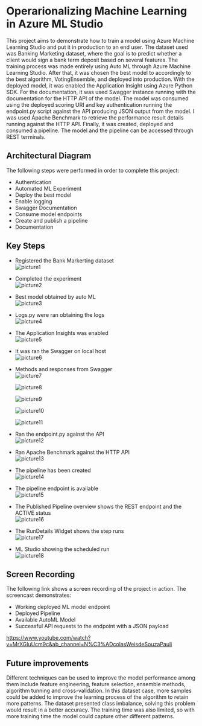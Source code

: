 # Operarionalizing Machine Learning in Azure ML Studio

This project aims to demonstrate how to train a model using Azure Machine Learning Studio and put it in production to an end user. The dataset used was Banking Marketing dataset, where the goal is to predict whether a client would sign a bank term deposit based on several features. The training process was made entirely using Auto ML through Azure Machine Learning Studio. After that, it was chosen the best model to accordingly to the best algorithm, VotingEnsemble, and deployed into production. With the deployed model, it was enabled the Application Insight using Azure Python SDK. For the documentation, it was used Swagger instance running with the documentation for the HTTP API of the model. The model was consumed using the deployed scoring URI and key authentication running the endpoint.py script against the API producing JSON output from the model. I was used Apache Benchmark to retrieve the performance result details running against the HTTP API. Finally, it was created, deployed and consumed a pipeline. The model and the pipeline can be accessed through REST terminals.

## Architectural Diagram


The following steps were performed in order to complete this project:

* Authentication
* Automated ML Experiment
* Deploy the best model
* Enable logging
* Swagger Documentation
* Consume model endpoints
* Create and publish a pipeline
* Documentation

## Key Steps
* Registered the Bank Markerting dataset  
![picture1](https://github.com/nicolaswsp/Operationalizing-Machine-Learning/blob/main/Images/Picture1.png)

* Completed the experiment  
![picture2](https://github.com/nicolaswsp/Operationalizing-Machine-Learning/blob/main/Images/Picture2.png)

* Best model obtained by auto ML   
![picture3](https://github.com/nicolaswsp/Operationalizing-Machine-Learning/blob/main/Images/Picture3.png)

* Logs.py were ran obtaining the logs  
![picture4](https://github.com/nicolaswsp/Operationalizing-Machine-Learning/blob/main/Images/Picture4.png)

* The Application Insights was enabled   
![picture5](https://github.com/nicolaswsp/Operationalizing-Machine-Learning/blob/main/Images/Picture5.png)

* It was ran the Swagger on local host  
![picture6](https://github.com/nicolaswsp/Operationalizing-Machine-Learning/blob/main/Images/Picture6.png)

* Methods and responses from Swagger  
![picture7](https://github.com/nicolaswsp/Operationalizing-Machine-Learning/blob/main/Images/Picture7.png)

  ![picture8](https://github.com/nicolaswsp/Operationalizing-Machine-Learning/blob/main/Images/Picture8.png)

  ![picture9](https://github.com/nicolaswsp/Operationalizing-Machine-Learning/blob/main/Images/Picture9.png)

  ![picture10](https://github.com/nicolaswsp/Operationalizing-Machine-Learning/blob/main/Images/Picture10.png)

  ![picture11](https://github.com/nicolaswsp/Operationalizing-Machine-Learning/blob/main/Images/Picture11.png)

* Ran the endpoint.py against the API  
![picture12](https://github.com/nicolaswsp/Operationalizing-Machine-Learning/blob/main/Images/Picture12.png)

* Ran Apache Benchmark against the HTTP API  
![picture13](https://github.com/nicolaswsp/Operationalizing-Machine-Learning/blob/main/Images/Picture13.png)

* The pipeline has been created  
![picture14](https://github.com/nicolaswsp/Operationalizing-Machine-Learning/blob/main/Images/Picture14.png)

* The pipeline endpoint is available  
![picture15](https://github.com/nicolaswsp/Operationalizing-Machine-Learning/blob/main/Images/Picture15.png)

* The Published Pipeline overview shows the REST endpoint and the ACTIVE status  
![picture16](https://github.com/nicolaswsp/Operationalizing-Machine-Learning/blob/main/Images/Picture16.png)

* The RunDetails Widget shows the step runs  
![picture17](https://github.com/nicolaswsp/Operationalizing-Machine-Learning/blob/main/Images/Picture17.png)

* ML Studio showing the scheduled run  
![picture18](https://github.com/nicolaswsp/Operationalizing-Machine-Learning/blob/main/Images/Picture18.png)

## Screen Recording
The following link shows a screen recording of the project in action. The screencast demonstrates:
* Working deployed ML model endpoint
* Deployed Pipeline
* Available AutoML Model
* Successful API requests to the endpoint with a JSON payload

https://www.youtube.com/watch?v=MrXGluUcm9c&ab_channel=N%C3%ADcolasWeisdeSouzaPauli

## Future improvements
Different techniques can be used to improve the model performance among them include feature engineering, feature selection, ensemble methods, algorithm tunning and cross-validation. In this dataset case, more samples could be added to improve the learning process of the algorithm to retain more patterns. The dataset presented class imbalance, solving this problem would result in a better accuracy. The training time was also limited, so with more training time the model could capture other different patterns. 
